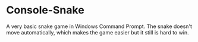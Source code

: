 # Console-Snake
A very basic snake game in Windows Command Prompt. The snake doesn't move automatically, which makes the game easier but it still is hard to win.
